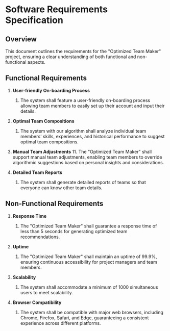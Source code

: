 # Software Requirements Specification

## Overview

This document outlines the requirements for the "Optimized Team Maker" project, ensuring a clear understanding of both functional and non-functional aspects.

## Functional Requirements

1. **User-friendly On-boarding Process**
    1. The system shall feature a user-friendly on-boarding process allowing team members to easily set up their account and input their details.

2. **Optimal Team Compositions**
    1. The system with our algorithm shall analyze individual team members' skills, experiences, and historical performance to suggest optimal team compositions.

3. **Manual Team Adjustments**
    11. The "Optimized Team Maker" shall support manual team adjustments, enabling team members to override algorithmic suggestions based on personal insights and considerations.

4. **Detailed Team Reports**
    1. The system shall generate detailed reports of teams so that everyone can know other team details.

## Non-Functional Requirements

1. **Response Time**
    1. The "Optimized Team Maker" shall guarantee a response time of less than 5 seconds for generating optimized team recommendations.

2. **Uptime**
    1. The "Optimized Team Maker" shall maintain an uptime of 99.9%, ensuring continuous accessibility for project managers and team members.

3. **Scalability**
    1. The system shall accommodate a minimum of 1000 simultaneous users to meet scalability.

4. **Browser Compatibility**
    1. The system shall be compatible with major web browsers, including Chrome, Firefox, Safari, and Edge, guaranteeing a consistent experience across different platforms.
